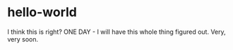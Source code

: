 # hello-world
I think this is right?
ONE DAY - I will have this whole thing figured out. Very, very soon. 
